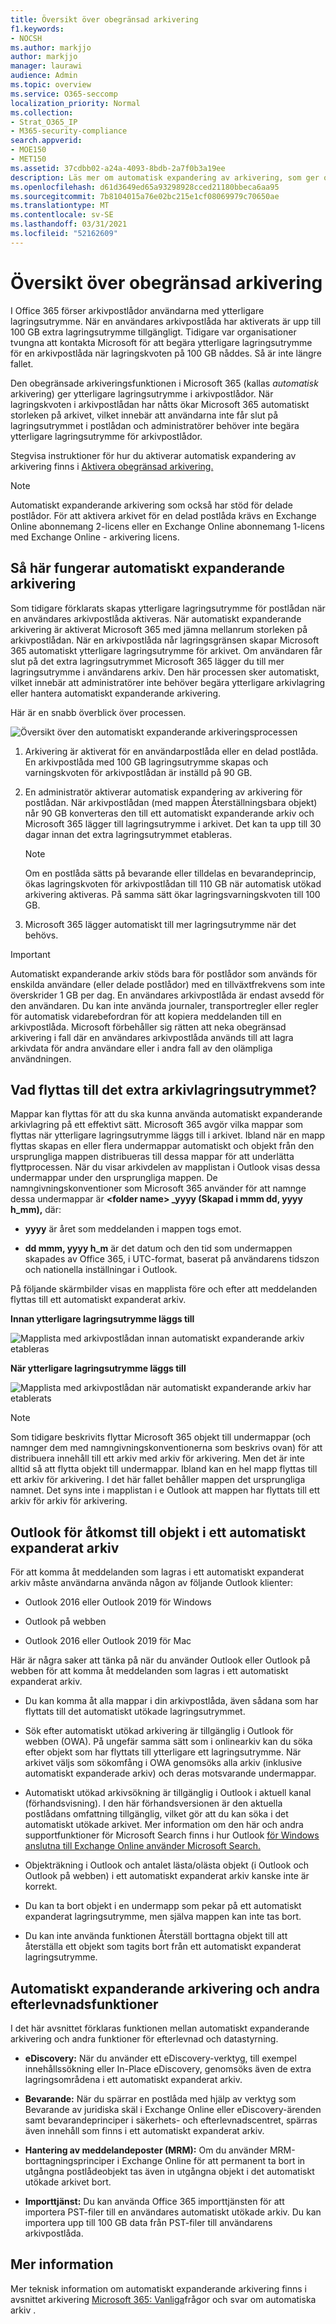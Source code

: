 ```yaml
---
title: Översikt över obegränsad arkivering
f1.keywords:
- NOCSH
ms.author: markjjo
author: markjjo
manager: laurawi
audience: Admin
ms.topic: overview
ms.service: O365-seccomp
localization_priority: Normal
ms.collection:
- Strat_O365_IP
- M365-security-compliance
search.appverid:
- MOE150
- MET150
ms.assetid: 37cdbb02-a24a-4093-8bdb-2a7f0b3a19ee
description: Läs mer om automatisk expandering av arkivering, som ger obegränsat lagringsutrymme för Exchange Online postlådor.
ms.openlocfilehash: d61d3649ed65a93298928cced21180bbeca6aa95
ms.sourcegitcommit: 7b8104015a76e02bc215e1cf08069979c70650ae
ms.translationtype: MT
ms.contentlocale: sv-SE
ms.lasthandoff: 03/31/2021
ms.locfileid: "52162609"
---
```

# <a name="overview-of-unlimited-archiving"></a>Översikt över obegränsad arkivering

I Office 365 förser arkivpostlådor användarna med ytterligare lagringsutrymme. När en användares arkivpostlåda har aktiverats är upp till 100 GB extra lagringsutrymme tillgängligt. Tidigare var organisationer tvungna att kontakta Microsoft för att begära ytterligare lagringsutrymme för en arkivpostlåda när lagringskvoten på 100 GB nåddes. Så är inte längre fallet.

Den obegränsade arkiveringsfunktionen i Microsoft 365 (kallas *automatisk* arkivering) ger ytterligare lagringsutrymme i arkivpostlådor. När lagringskvoten i arkivpostlådan har nåtts ökar Microsoft 365 automatiskt storleken på arkivet, vilket innebär att användarna inte får slut på lagringsutrymmet i postlådan och administratörer behöver inte begära ytterligare lagringsutrymme för arkivpostlådor.

Stegvisa instruktioner för hur du aktiverar automatisk expandering av arkivering finns i [Aktivera obegränsad arkivering.](enable-unlimited-archiving.md)

> [!NOTE]
> Automatiskt expanderande arkivering som också har stöd för delade postlådor. För att aktivera arkivet för en delad postlåda krävs en Exchange Online abonnemang 2-licens eller en Exchange Online abonnemang 1-licens med Exchange Online - arkivering licens.

## <a name="how-auto-expanding-archiving-works"></a>Så här fungerar automatiskt expanderande arkivering

Som tidigare förklarats skapas ytterligare lagringsutrymme för postlådan när en användares arkivpostlåda aktiveras. När automatiskt expanderande arkivering är aktiverat Microsoft 365 med jämna mellanrum storleken på arkivpostlådan. När en arkivpostlåda når lagringsgränsen skapar Microsoft 365 automatiskt ytterligare lagringsutrymme för arkivet. Om användaren får slut på det extra lagringsutrymmet Microsoft 365 lägger du till mer lagringsutrymme i användarens arkiv. Den här processen sker automatiskt, vilket innebär att administratörer inte behöver begära ytterligare arkivlagring eller hantera automatiskt expanderande arkivering.

Här är en snabb överblick över processen.

![Översikt över den automatiskt expanderande arkiveringsprocessen](../media/74355385-d990-44fe-8a87-6c3639d1f63f.png)

1. Arkivering är aktiverat för en användarpostlåda eller en delad postlåda. En arkivpostlåda med 100 GB lagringsutrymme skapas och varningskvoten för arkivpostlådan är inställd på 90 GB.

2. En administratör aktiverar automatisk expandering av arkivering för postlådan. När arkivpostlådan (med mappen Återställningsbara objekt) når 90 GB konverteras den till ett automatiskt expanderande arkiv och Microsoft 365 lägger till lagringsutrymme i arkivet. Det kan ta upp till 30 dagar innan det extra lagringsutrymmet etableras.

   > [!NOTE]
   > Om en postlåda sätts på bevarande eller tilldelas en bevarandeprincip, ökas lagringskvoten för arkivpostlådan till 110 GB när automatisk utökad arkivering aktiveras. På samma sätt ökar lagringsvarningskvoten till 100 GB.

3. Microsoft 365 lägger automatiskt till mer lagringsutrymme när det behövs.

> [!IMPORTANT]
> Automatiskt expanderande arkiv stöds bara för postlådor som används för enskilda användare (eller delade postlådor) med en tillväxtfrekvens som inte överskrider 1 GB per dag. En användares arkivpostlåda är endast avsedd för den användaren. Du kan inte använda journaler, transportregler eller regler för automatisk vidarebefordran för att kopiera meddelanden till en arkivpostlåda. Microsoft förbehåller sig rätten att neka obegränsad arkivering i fall där en användares arkivpostlåda används till att lagra arkivdata för andra användare eller i andra fall av den olämpliga användningen.

## <a name="what-gets-moved-to-the-additional-archive-storage-space"></a>Vad flyttas till det extra arkivlagringsutrymmet?

Mappar kan flyttas för att du ska kunna använda automatiskt expanderande arkivlagring på ett effektivt sätt. Microsoft 365 avgör vilka mappar som flyttas när ytterligare lagringsutrymme läggs till i arkivet. Ibland när en mapp flyttas skapas en eller flera undermappar automatiskt och objekt från den ursprungliga mappen distribueras till dessa mappar för att underlätta flyttprocessen. När du visar arkivdelen av mapplistan i Outlook visas dessa undermappar under den ursprungliga mappen.  De namngivningskonventioner som Microsoft 365 använder för att namnge dessa undermappar är **\<folder name\> _yyyy (Skapad i mmm dd, yyyy h_mm),** där:

- **yyyy** är året som meddelanden i mappen togs emot.

- **dd mmm, yyyy h_m** är det datum och den tid som undermappen skapades av Office 365, i UTC-format, baserat på användarens tidszon och nationella inställningar i Outlook.

På följande skärmbilder visas en mapplista före och efter att meddelanden flyttas till ett automatiskt expanderat arkiv.

 **Innan ytterligare lagringsutrymme läggs till**

![Mapplista med arkivpostlådan innan automatiskt expanderande arkiv etableras](../media/5d6d6420-e562-4912-aaab-1c111762b3f6.png)

 **När ytterligare lagringsutrymme läggs till**

![Mapplista med arkivpostlådan när automatiskt expanderande arkiv har etablerats](../media/c03c5f51-23fa-4fc2-b887-7e7e5cce30da.png)

> [!NOTE]
> Som tidigare beskrivits flyttar Microsoft 365 objekt till undermappar (och namnger dem med namngivningskonventionerna som beskrivs ovan) för att distribuera innehåll till ett arkiv med arkiv för arkivering. Men det är inte alltid så att flytta objekt till undermappar. Ibland kan en hel mapp flyttas till ett arkiv för arkivering. I det här fallet behåller mappen det ursprungliga namnet.  Det syns inte i mapplistan i e Outlook att mappen har flyttats till ett arkiv för arkiv för arkivering.

## <a name="outlook-requirements-for-accessing-items-in-an-auto-expanded-archive"></a>Outlook för åtkomst till objekt i ett automatiskt expanderat arkiv

För att komma åt meddelanden som lagras i ett automatiskt expanderat arkiv måste användarna använda någon av följande Outlook klienter:

- Outlook 2016 eller Outlook 2019 för Windows

- Outlook på webben

- Outlook 2016 eller Outlook 2019 för Mac

Här är några saker att tänka på när du använder Outlook eller Outlook på webben för att komma åt meddelanden som lagras i ett automatiskt expanderat arkiv.

- Du kan komma åt alla mappar i din arkivpostlåda, även sådana som har flyttats till det automatiskt utökade lagringsutrymmet.

- Sök efter automatiskt utökad arkivering är tillgänglig i Outlook för webben (OWA). På ungefär samma sätt som i onlinearkiv kan du söka efter objekt som har flyttats till ytterligare ett lagringsutrymme. När arkivet väljs som sökomfång i OWA genomsöks alla arkiv (inklusive automatiskt expanderade arkiv) och deras motsvarande undermappar.

- Automatiskt utökad arkivsökning är tillgänglig i Outlook i aktuell kanal (förhandsvisning). I den här förhandsversionen är den aktuella postlådans omfattning tillgänglig, vilket gör att du kan söka i det automatiskt utökade arkivet. Mer information om den här och andra supportfunktioner för Microsoft Search finns i hur Outlook [för Windows anslutna till Exchange Online använder Microsoft Search.](https://techcommunity.microsoft.com/t5/outlook-global-customer-service/how-outlook-for-windows-connected-to-exchange-online-utilizes/ba-p/1715045) 

- Objekträkning i Outlook och antalet lästa/olästa objekt (i Outlook och Outlook på webben) i ett automatiskt expanderat arkiv kanske inte är korrekt.

- Du kan ta bort objekt i en undermapp som pekar på ett automatiskt expanderat lagringsutrymme, men själva mappen kan inte tas bort.

- Du kan inte använda funktionen Återställ borttagna objekt till att återställa ett objekt som tagits bort från ett automatiskt expanderat lagringsutrymme.

## <a name="auto-expanding-archiving-and-other-compliance-features"></a>Automatiskt expanderande arkivering och andra efterlevnadsfunktioner

I det här avsnittet förklaras funktionen mellan automatiskt expanderande arkivering och andra funktioner för efterlevnad och datastyrning.

- **eDiscovery:** När du använder ett eDiscovery-verktyg, till exempel innehållssökning eller In-Place eDiscovery, genomsöks även de extra lagringsområdena i ett automatiskt expanderat arkiv.

- **Bevarande:** När du spärrar en postlåda med hjälp av verktyg som Bevarande av juridiska skäl i Exchange Online eller eDiscovery-ärenden samt bevarandeprinciper i säkerhets- och efterlevnadscentret, spärras även innehåll som finns i ett automatiskt expanderat arkiv.

- **Hantering av meddelandeposter (MRM):** Om du använder MRM-borttagningsprinciper i Exchange Online för att permanent ta bort in utgångna postlådeobjekt tas även in utgångna objekt i det automatiskt utökade arkivet bort.

- **Importtjänst:** Du kan använda Office 365 importtjänsten för att importera PST-filer till en användares automatiskt utökade arkiv. Du kan importera upp till 100 GB data från PST-filer till användarens arkivpostlåda.

## <a name="more-information"></a>Mer information

Mer teknisk information om automatiskt expanderande arkivering finns i avsnittet arkivering [Microsoft 365: Vanliga](https://techcommunity.microsoft.com/t5/exchange-team-blog/office-365-auto-expanding-archives-faq/ba-p/607784)frågor och svar om automatiska arkiv .
